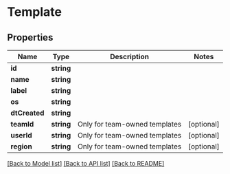 # Template

## Properties
Name | Type | Description | Notes
------------ | ------------- | ------------- | -------------
**id** | **string** |  | 
**name** | **string** |  | 
**label** | **string** |  | 
**os** | **string** |  | 
**dtCreated** | **string** |  | 
**teamId** | **string** | Only for team-owned templates | [optional] 
**userId** | **string** | Only for team-owned templates | [optional] 
**region** | **string** | Only for team-owned templates | [optional] 

[[Back to Model list]](../README.md#documentation-for-models) [[Back to API list]](../README.md#documentation-for-api-endpoints) [[Back to README]](../README.md)


